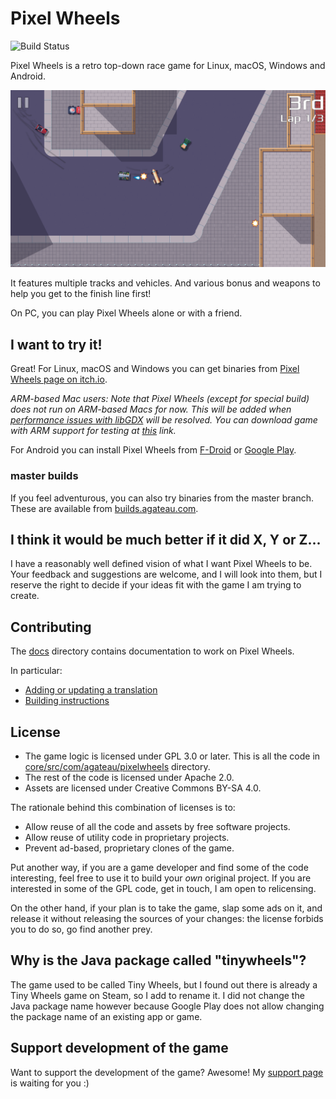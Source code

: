 # Pixel Wheels

![Build Status](https://github.com/agateau/pixelwheels/workflows/main/badge.svg)

Pixel Wheels is a retro top-down race game for Linux, macOS, Windows and Android.

![Screenshot](fastlane/metadata/android/en-US/images/phoneScreenshots/4-gun.png)

It features multiple tracks and vehicles. And various bonus and weapons to help you get to the finish line first!

On PC, you can play Pixel Wheels alone or with a friend.

## I want to try it!

Great! For Linux, macOS and Windows you can get binaries from [Pixel Wheels page on itch.io][itch].

_ARM-based Mac users: Note that Pixel Wheels (except for special build) does not run on ARM-based Macs for now. This will be added when [performance issues with libGDX][libgdx-arm-mac] will be resolved. You can download game with ARM support for testing at [this][version-to-test] link._

[libgdx-arm-mac]: https://agateau.itch.io/pixelwheels/devlog/375260/mac-testers-wanted
[version-to-test]: https://builds.agateau.com/pixelwheels/pixelwheels-0.22.0+update-libgdx-20220424T185600-ef5e324-mac.zip

For Android you can install Pixel Wheels from [F-Droid][fd] or [Google Play][gplay].

[itch]: https://agateau.itch.io/pixelwheels
[fd]: https://f-droid.org/packages/com.agateau.tinywheels.android/
[gplay]: https://play.google.com/store/apps/details?id=com.agateau.tinywheels.android
[builds-agateau]: https://builds.agateau.com/pixelwheels

### master builds

If you feel adventurous, you can also try binaries from the master branch. These are available from [builds.agateau.com][builds-agateau].

## I think it would be much better if it did X, Y or Z...

I have a reasonably well defined vision of what I want Pixel Wheels to be. Your feedback and suggestions are welcome, and I will look into them, but I reserve the right to decide if your ideas fit with the game I am trying to create.

## Contributing

The [docs](docs/) directory contains documentation to work on Pixel Wheels.

In particular:

- [Adding or updating a translation](docs/translations.md)
- [Building instructions](docs/building.md)

[build]: docs/building.md

## License

- The game logic is licensed under GPL 3.0 or later. This is all the code in [core/src/com/agateau/pixelwheels](core/src/com/agateau/pixelwheels) directory.
- The rest of the code is licensed under Apache 2.0.
- Assets are licensed under Creative Commons BY-SA 4.0.

The rationale behind this combination of licenses is to:

- Allow reuse of all the code and assets by free software projects.
- Allow reuse of utility code in proprietary projects.
- Prevent ad-based, proprietary clones of the game.

Put another way, if you are a game developer and find some of the code interesting, feel free to use it to build your *own* original project. If you are interested in some of the GPL code, get in touch, I am open to relicensing.

On the other hand, if your plan is to take the game, slap some ads on it, and release it without releasing the sources of your changes: the license forbids you to do so, go find another prey.

## Why is the Java package called "tinywheels"?

The game used to be called Tiny Wheels, but I found out there is already a Tiny Wheels game on Steam, so I add to rename it. I did not change the Java package name however because Google Play does not allow changing the package name of an existing app or game.

## Support development of the game

Want to support the development of the game? Awesome! My [support page][support] is waiting for you :)

[support]: https://agateau.com/support/
